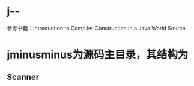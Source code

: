 # j--
参考书籍：Introduction to Compiler Construction in a Java World Source 

jminusminus为源码主目录，其结构为
===
Scanner
--

